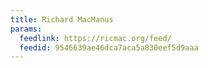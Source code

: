 ```yaml
---
title: Richard MacManus
params:
  feedlink: https://ricmac.org/feed/
  feedid: 9546639ae46dca7aca5a830eef5d9aaa
---
```

